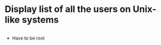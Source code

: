 # Display list of all the users on Unix-like systems

```python -c "print '\n'.join(line.split(':',1)[0] for line in open('/etc/passwd'))"
```

- Have to be root
